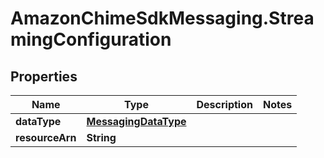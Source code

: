# AmazonChimeSdkMessaging.StreamingConfiguration

## Properties

Name | Type | Description | Notes
------------ | ------------- | ------------- | -------------
**dataType** | [**MessagingDataType**](MessagingDataType.md) |  | 
**resourceArn** | **String** |  | 


